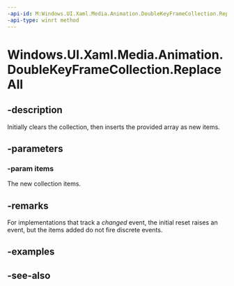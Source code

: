 ```yaml
---
-api-id: M:Windows.UI.Xaml.Media.Animation.DoubleKeyFrameCollection.ReplaceAll(Windows.UI.Xaml.Media.Animation.DoubleKeyFrame[])
-api-type: winrt method
---
```


<!-- Method syntax
public void ReplaceAll(Windows.UI.Xaml.Media.Animation.DoubleKeyFrame[] items)
-->

# Windows.UI.Xaml.Media.Animation.DoubleKeyFrameCollection.ReplaceAll

## -description
Initially clears the collection, then inserts the provided array as new items.



## -parameters
### -param items
The new collection items.

## -remarks
For implementations that track a *changed* event, the initial reset raises an event, but the items added do not fire discrete events.

## -examples

## -see-also
